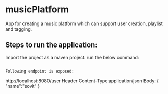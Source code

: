 # musicPlatform
App for creating a music platform which can support user creation, playlist and tagging.

## Steps to run the application:
Import the project as a maven project.
run the below command:
```mvn spring-boot:run

Following endpoint is exposed:
```
http://localhost:8080/user
Header
Content-Type:application/json
Body:
{
  "name":"sovit"
}

```
